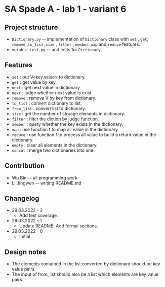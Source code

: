 # SA Spade A - lab 1 - variant 6

## Project structure

- `Dictionary.py` -- implementation of `Dictionary` class with `set` , `get`,
`remove` ,`to_list` ,`size` , `filter` , `member` ,`map` and `reduce` features.
- `mutable_test.py` -- unit tests for `Dictionary`.

## Features

- `set` : put V<key,value> to dictionary.
- `get` : get value by key.
- `next` : get next value in dictionary
- `next` : judge whether next value is exist.
- `remove` : remove V by key from dictionary.
- `to_list` : convert dictionary to list.
- `from_list` : convert list to dictionary.
- `size` : get the number of storage elements in dictionary.
- `filter` : filter the diction by judge function.
- `member` : query whether the key exists in the dictionary.
- `map` : use function f to map all value in the dictionary.
- `reduce` : use function f to process all value to build a return value in the dictionary.
- `empty` : clear all elements in the dictionary.
- `concat` : merge two dictionaries into one.

## Contribution

- Wu Bin -- all programming work.
- Li Jingwen -- writing README.md

## Changelog

- 29.03.2022 - 2
  - Add test coverage.
- 29.03.2022 - 1
  - Update README. Add formal sections.
- 29.03.2022 - 0
  - Initial

## Design notes

- The elements contained in the list converted by dictionary should be key value pairs.
- The input of from_list should also be a list which elements are key value pairs.
